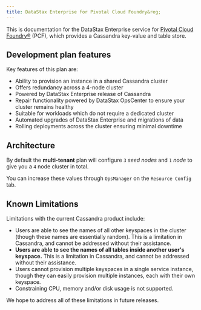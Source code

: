 ```yaml
---
title: DataStax Enterprise for Pivotal Cloud Foundry&reg;
---
```


This is documentation for the DataStax Enterprise service for [Pivotal Cloud Foundry&reg;](https://network.pivotal.io/products/pivotal-cf) (PCF), which provides a Cassandra key-value and table store.

## Development plan features
Key features of this plan are:

* Ability to provision an instance in a shared Cassandra cluster
* Offers redundancy across a 4-node cluster
* Powered by DataStax Enterprise release of Cassandra
* Repair functionality powered by DataStax OpsCenter to ensure your cluster remains healthy
* Suitable for workloads which do not require a dedicated cluster
* Automated upgrades of DataStax Enterprise and migrations of data
* Rolling deployments across the cluster ensuring minimal downtime

## Architecture
By default the **multi-tenant** plan will configure `3` *seed nodes* and `1` *node* to give you a `4` node cluster in total.

You can increase these values through `OpsManager` on the `Resource Config` tab.

## Known Limitations

Limitations with the current Cassandra product include:

* Users are able to see the names of all other keyspaces in the cluster (though these names are essentially random). This is a limitation in Cassandra, and cannot be addressed without their assistance.
* **Users are able to see the names of all tables inside another user's keyspace.**  This is a limitation in Cassandra, and cannot be addressed without their assistance.
* Users cannot provision multiple keyspaces in a single service instance,
  though they can easily provision multiple instances, each with their own
  keyspace.
* Constraining CPU, memory and/or disk usage is not supported.

We hope to address all of these limitations in future releases.
